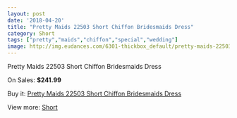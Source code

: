 ```yaml
---
layout: post
date: '2018-04-20'
title: "Pretty Maids 22503 Short Chiffon Bridesmaids Dress"
category: Short
tags: ["pretty","maids","chiffon","special","wedding"]
image: http://img.eudances.com/6301-thickbox_default/pretty-maids-22503-short-chiffon-bridesmaids-dress.jpg
---
```

Pretty Maids 22503 Short Chiffon Bridesmaids Dress

On Sales: **$241.99**
<a href="https://www.eudances.com/en/short/2280-pretty-maids-22503-short-chiffon-bridesmaids-dress.html"><amp-img layout="responsive" width="600" height="600" src="//img.eudances.com/6301-thickbox_default/pretty-maids-22503-short-chiffon-bridesmaids-dress.jpg" alt="Pretty Maids 22503 Short Chiffon Bridesmaids Dress 0" /></a>
<a href="https://www.eudances.com/en/short/2280-pretty-maids-22503-short-chiffon-bridesmaids-dress.html"><amp-img layout="responsive" width="600" height="600" src="//img.eudances.com/6303-thickbox_default/pretty-maids-22503-short-chiffon-bridesmaids-dress.jpg" alt="Pretty Maids 22503 Short Chiffon Bridesmaids Dress 1" /></a>
<a href="https://www.eudances.com/en/short/2280-pretty-maids-22503-short-chiffon-bridesmaids-dress.html"><amp-img layout="responsive" width="600" height="600" src="//img.eudances.com/6302-thickbox_default/pretty-maids-22503-short-chiffon-bridesmaids-dress.jpg" alt="Pretty Maids 22503 Short Chiffon Bridesmaids Dress 2" /></a>

Buy it: [Pretty Maids 22503 Short Chiffon Bridesmaids Dress](https://www.eudances.com/en/short/2280-pretty-maids-22503-short-chiffon-bridesmaids-dress.html "Pretty Maids 22503 Short Chiffon Bridesmaids Dress")

View more: [Short](https://www.eudances.com/en/25-short "Short")
